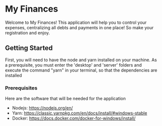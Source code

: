 # My Finances

Welcome to My Finances! This application will help you to control your expenses, centralizing all debts and payments in one place! So make your registration and enjoy.

## Getting Started

First, you will need to have the node and yarn installed on your machine. As a prerequisite, you must enter the 'desktop' and 'server' folders and execute the command "yarn" in your terminal, so that the dependencies are installed

### Prerequisites

Here are the software that will be needed for the application

* Nodejs: https://nodejs.org/en/
* Yarn: https://classic.yarnpkg.com/en/docs/install/#windows-stable
* Docker: https://docs.docker.com/docker-for-windows/install/
